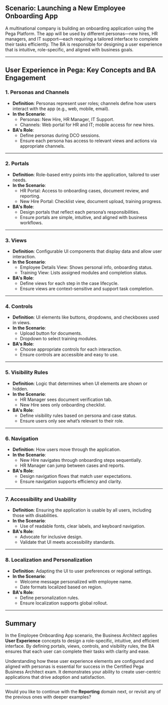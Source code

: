 ## Scenario: Launching a New Employee Onboarding App

A multinational company is building an onboarding application using the Pega Platform. The app will be used by different personas—new hires, HR managers, and IT support—each requiring a tailored interface to complete their tasks efficiently. The BA is responsible for designing a user experience that is intuitive, role-specific, and aligned with business goals.

---

## User Experience in Pega: Key Concepts and BA Engagement

### 1. **Personas and Channels**
- **Definition**: Personas represent user roles; channels define how users interact with the app (e.g., web, mobile, email).
- **In the Scenario**:
    - Personas: New Hire, HR Manager, IT Support.
    - Channels: Web portal for HR and IT; mobile access for new hires.
- **BA's Role**:
    - Define personas during DCO sessions.
    - Ensure each persona has access to relevant views and actions via appropriate channels.

---

### 2. **Portals**
- **Definition**: Role-based entry points into the application, tailored to user needs.
- **In the Scenario**:
    - HR Portal: Access to onboarding cases, document review, and reporting.
    - New Hire Portal: Checklist view, document upload, training progress.
- **BA's Role**:
    - Design portals that reflect each persona’s responsibilities.
    - Ensure portals are simple, intuitive, and aligned with business workflows.

---

### 3. **Views**
- **Definition**: Configurable UI components that display data and allow user interaction.
- **In the Scenario**:
    - Employee Details View: Shows personal info, onboarding status.
    - Training View: Lists assigned modules and completion status.
- **BA's Role**:
    - Define views for each step in the case lifecycle.
    - Ensure views are context-sensitive and support task completion.

---

### 4. **Controls**
- **Definition**: UI elements like buttons, dropdowns, and checkboxes used in views.
- **In the Scenario**:
    - Upload button for documents.
    - Dropdown to select training modules.
- **BA's Role**:
    - Choose appropriate controls for each interaction.
    - Ensure controls are accessible and easy to use.

---

### 5. **Visibility Rules**
- **Definition**: Logic that determines when UI elements are shown or hidden.
- **In the Scenario**:
    - HR Manager sees document verification tab.
    - New Hire sees only onboarding checklist.
- **BA's Role**:
    - Define visibility rules based on persona and case status.
    - Ensure users only see what’s relevant to their role.

---

### 6. **Navigation**
- **Definition**: How users move through the application.
- **In the Scenario**:
    - New Hire navigates through onboarding steps sequentially.
    - HR Manager can jump between cases and reports.
- **BA's Role**:
    - Design navigation flows that match user expectations.
    - Ensure navigation supports efficiency and clarity.

---

### 7. **Accessibility and Usability**
- **Definition**: Ensuring the application is usable by all users, including those with disabilities.
- **In the Scenario**:
    - Use of readable fonts, clear labels, and keyboard navigation.
- **BA's Role**:
    - Advocate for inclusive design.
    - Validate that UI meets accessibility standards.

---

### 8. **Localization and Personalization**
- **Definition**: Adapting the UI to user preferences or regional settings.
- **In the Scenario**:
    - Welcome message personalized with employee name.
    - Date formats localized based on region.
- **BA's Role**:
    - Define personalization rules.
    - Ensure localization supports global rollout.

---

## Summary

In the Employee Onboarding App scenario, the Business Architect applies **User Experience** concepts to design a role-specific, intuitive, and efficient interface. By defining portals, views, controls, and visibility rules, the BA ensures that each user can complete their tasks with clarity and ease.

Understanding how these user experience elements are configured and aligned with personas is essential for success in the Certified Pega Business Architect exam. It demonstrates your ability to create user-centric applications that drive adoption and satisfaction.

---

Would you like to continue with the **Reporting** domain next, or revisit any of the previous ones with deeper examples?